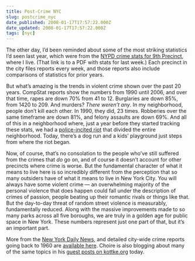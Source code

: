 ```yaml
---
title: Post-Crime NYC
slug: postcrime_nyc
date_published: 2008-01-17T17:57:22.000Z
date_updated: 2008-01-17T17:57:22.000Z
tags: [nyc]
---
```


The other day, I’d been reminded about some of the most striking statistics I’d seen last year, which were from the [NYPD crime stats for 9th Precinct](https://web.archive.org/web/20080911003650/http://www.nyc.gov/html/nypd/downloads/pdf/crime_statistics/cs009pct.pdf), where I live. (That link is to a PDF with stats for last week.) Each precinct in the city files reports every week, and those reports also include comparisons of statistics for prior years.

But what’s amazing is the trends in violent crime shown over the past 20 years. CompStat reports show the numbers from 1990 until 2006, and over that time, rapes are down 70% from 41 to 12. Burglaries are down 85%, from 1420 to 209. And murders? *There weren’t any*. In my neighborhood, people don’t kill each other. In 1990, they did, 23 times. Robberies over the same timeframe are down 81%, and felony assaults are down 69%. And all of this in a neighborhood where, just a year before they started tracking these stats, we had a [police-incited riot](http://en.wikipedia.org/wiki/Tompkins_Square_Park_Police_Riot) that divided the entire neighborhood. Today, there’s a dog run and a kids’ playground just steps from where the riot began.

Now, of course, that’s no consolation to the people who’ve still suffered from the crimes that *do* go on, and of course it doesn’t account for other precincts where crime is worse. But the fundamental character of what it means to live here is so incredibly different from the perception that so many outsiders have of what it means to live in New York City. You will always have some violent crime — an overwhelming majority of the personal violence that does happen could fall under the description of crimes of passion, people beating up their romantic rivals or things like that. But the day-to-day threat of random street violence is measurably, fundamentally reduced. Along with the massive improvements made to so many parks across all five boroughs, we are truly in a golden age for public space in New York. These numbers represent just one part of that, but it’s an important part.

More from the [New York Daily News](https://www.nydailynews.com/opinion/nypd-historic-feat-quiet-critics-article-1.340182), and detailed city-wide crime reports going back to 1960 are [available here](http://www.disastercenter.com/crime/nycrime.htm). Choire is also blogging about many of the same topics in his [guest posts on kottke.org](http://www.kottke.org/) today.
